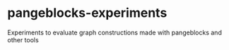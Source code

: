 # pangeblocks-experiments
Experiments to evaluate graph constructions made with pangeblocks and other tools
